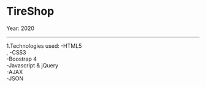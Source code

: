 # TireShop
Year: 2020 <br/><hr/>
1.Technologies used:
-HTML5<br/>,
-CSS3<br/>
-Boostrap 4 <br/>
-Javascript & jQuery<br/>
-AJAX<br/>
-JSON<br/>

